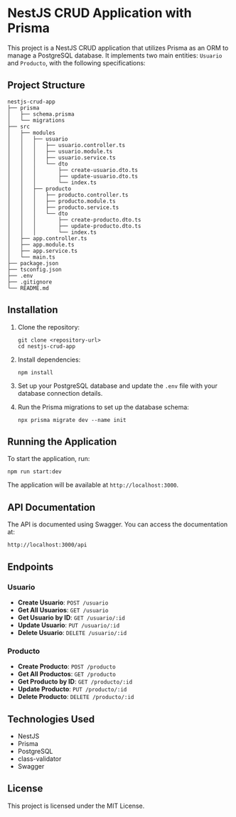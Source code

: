 # NestJS CRUD Application with Prisma

This project is a NestJS CRUD application that utilizes Prisma as an ORM to manage a PostgreSQL database. It implements two main entities: `Usuario` and `Producto`, with the following specifications:

## Project Structure

```
nestjs-crud-app
├── prisma
│   ├── schema.prisma
│   └── migrations
├── src
│   ├── modules
│   │   ├── usuario
│   │   │   ├── usuario.controller.ts
│   │   │   ├── usuario.module.ts
│   │   │   ├── usuario.service.ts
│   │   │   └── dto
│   │   │       ├── create-usuario.dto.ts
│   │   │       ├── update-usuario.dto.ts
│   │   │       └── index.ts
│   │   ├── producto
│   │   │   ├── producto.controller.ts
│   │   │   ├── producto.module.ts
│   │   │   ├── producto.service.ts
│   │   │   └── dto
│   │   │       ├── create-producto.dto.ts
│   │   │       ├── update-producto.dto.ts
│   │   │       └── index.ts
│   ├── app.controller.ts
│   ├── app.module.ts
│   ├── app.service.ts
│   └── main.ts
├── package.json
├── tsconfig.json
├── .env
├── .gitignore
└── README.md
```

## Installation

1. Clone the repository:
   ```
   git clone <repository-url>
   cd nestjs-crud-app
   ```

2. Install dependencies:
   ```
   npm install
   ```

3. Set up your PostgreSQL database and update the `.env` file with your database connection details.

4. Run the Prisma migrations to set up the database schema:
   ```
   npx prisma migrate dev --name init
   ```

## Running the Application

To start the application, run:
```
npm run start:dev
```

The application will be available at `http://localhost:3000`.

## API Documentation

The API is documented using Swagger. You can access the documentation at:
```
http://localhost:3000/api
```

## Endpoints

### Usuario

- **Create Usuario**: `POST /usuario`
- **Get All Usuarios**: `GET /usuario`
- **Get Usuario by ID**: `GET /usuario/:id`
- **Update Usuario**: `PUT /usuario/:id`
- **Delete Usuario**: `DELETE /usuario/:id`

### Producto

- **Create Producto**: `POST /producto`
- **Get All Productos**: `GET /producto`
- **Get Producto by ID**: `GET /producto/:id`
- **Update Producto**: `PUT /producto/:id`
- **Delete Producto**: `DELETE /producto/:id`

## Technologies Used

- NestJS
- Prisma
- PostgreSQL
- class-validator
- Swagger

## License

This project is licensed under the MIT License.